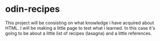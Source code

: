 # odin-recipes
This project will be consisting on what knowledge i have acquired about HTML.
I will be making a little page to test what i learned.
In this case it's going to be about a little list of recipes (lasagna) and a little references.